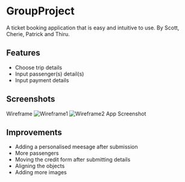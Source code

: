# GroupProject
A ticket booking application that is easy and intuitive to use.
By Scott, Cherie, Patrick and Thiru.

## Features

- Choose trip details
- Input passenger(s) detail(s)
- Input payment details

## Screenshots

Wireframe 
![Wireframe1](https://cdn.discordapp.com/attachments/810876138237984772/963408518734573578/wireframeInitial.png)
![Wireframe2](https://cdn.discordapp.com/attachments/810876138237984772/963408518457753641/wireframev2.png)
App Screenshot

## Improvements

- Adding a personalised meesage after submission
- More passengers
- Moving the credit form after submitting details
- Aligning the objects
- Adding more images

